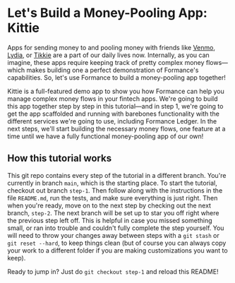 # Let's Build a Money-Pooling App: Kittie

Apps for sending money to and pooling money with friends like [Venmo](https://venmo.com/), [Lydia](https://www.lydia-app.com), or [Tikkie](https://www.tikkie.me/) are a part of our daily lives now. Internally, as you can imagine, these apps require keeping track of pretty complex money flows—which makes building one a perfect demonstration of Formance's capabilities. So, let's use Formance to build a money-pooling app together!

Kittie is a full-featured demo app to show you how Formance can help you manage complex money flows in your fintech apps. We're going to build this app together step by step in this tutorial—and in step 1, we're going to get the app scaffolded and running with barebones functionality with the different services we're going to use, including Formance Ledger. In the next steps, we'll start building the necessary money flows, one feature at a time until we have a fully functional money-pooling app of our own!

## How this tutorial works

This git repo contains every step of the tutorial in a different branch. You're currently in branch `main`, which is the starting place. To start the tutorial, checkout out branch `step-1`. Then follow along with the instructions in the file `README.md`, run the tests, and make sure everything is just right. Then when you're ready, move on to the next step by checking out the next branch, `step-2`. The next branch will be set up to star you off right where the previous step left off. This is helpful in case you missed something small, or ran into trouble and couldn't fully complete the step yourself. You will need to throw your changes away between steps with a `git stash` or `git reset --hard`, to keep things clean (but of course you can always copy your work to a different folder if you are making customizations you want to keep).

Ready to jump in? Just do `git checkout step-1` and reload this README!
